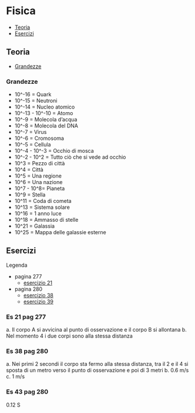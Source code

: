 # Fisica

- [Teoria](https://github.com/killerbossoriginal/quaderno/blob/main/fisica/fisica.md#teoria)
- [Esercizi](https://github.com/killerbossoriginal/quaderno/blob/main/fisica/fisica.md#esercizi)

## Teoria

- [Grandezze](https://github.com/killerbossoriginal/quaderno/blob/main/fisica/fisica.md#grandezze)

### Grandezze

- 10^-16 = Quark
- 10^-15 = Neutroni
- 10^-14 = Nucleo atomico
- 10^-13 - 10^-10 = Atomo
- 10^-9 = Molecola d’acqua
- 10^-8 = Molecola del DNA
- 10^-7 = Virus
- 10^-6 = Cromosoma
- 10^-5 = Cellula
- 10^-4 - 10^-3 = Occhio di mosca
- 10^-2 - 10^2 = Tutto ciò che si vede ad occhio
- 10^3 = Pezzo di città
- 10^4 = Città
- 10^5 = Una regione
- 10^6 = Una nazione
- 10^7 - 10^8= Pianeta
- 10^9 = Stella
- 10^11 = Coda di cometa
- 10^13 = Sistema solare
- 10^16 = 1 anno luce
- 10^18 = Ammasso di stelle
- 10^21 = Galassia
- 10^25 = Mappa delle galassie esterne

## Esercizi

Legenda

- pagina 277
  - [esercizio 21](https://github.com/killerbossoriginal/quaderno/blob/main/fisica/fisica.md#es-21-pag-277)
- pagina 280
  - [esercizio 38](https://github.com/killerbossoriginal/quaderno/blob/main/fisica/fisica.md#es-38-pag-280)
  - [esercizio 39](https://github.com/killerbossoriginal/quaderno/blob/main/fisica/fisica.md#es-43-pag-280)

### Es 21 pag 277

a. Il corpo A si avvicina al punto di osservazione e il corpo B si allontana
b. Nel momento 4 i due corpi sono alla stessa distanza

### Es 38 pag 280

a. Nei primi 2 secondi il corpo sta fermo alla stessa distanza, tra il 2 e il 4 si sposta di un metro verso il punto di osservazione e poi di 3 metri
b. 0.6 m/s
c. 1 m/s

### Es 43 pag 280

0.12 S
